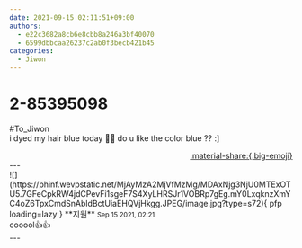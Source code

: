 ```yaml
---
date: 2021-09-15 02:11:51+09:00
authors:
  - e22c3682a8cb6e8cbb8a246a3bf40070
  - 6599dbbcaa26237c2ab0f3becb421b45
categories:
  - Jiwon
---
```


# 2-85395098

<div class="post-container" markdown="1">
<div class="content-container md-sidebar__scrollwrap" markdown="1">

\#To_Jiwon<br>i dyed my hair blue today 💙💙 do u like the color blue ?? :] 

</div>
</div>

<div style="text-align: right;" markdown="1">
<a href="https://weverse.io/fromis9/fanpost/2-85395098" style="text-align: right;">:material-share:{.big-emoji}</a>
</div>
---

<div class="comments-container md-sidebar__scrollwrap" markdown="1">
<div class="comment" markdown="1">
<div class='id-container' markdown="1">
![](https://phinf.wevpstatic.net/MjAyMzA2MjVfMzMg/MDAxNjg3NjU0MTExOTU5.7GFeCpkRW4jdCPevFi1sgeF7S4XyLHRSJr1VOBRp7gEg.mY0LxqknzXmYC4oZ6TpxCmdSnAbldBctUiaEHQVjHkgg.JPEG/image.jpg?type=s72){ pfp loading=lazy }
**<span class="artist">지원</span>** <small>Sep 15 2021, 02:21</small><br>
</div>
<div class='comment-body' markdown="1">
cooool👍👍
</div>
</div>
</div>
---
